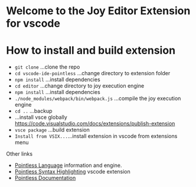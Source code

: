 # Welcome to the Joy Editor Extension for vscode

# How to install and build extension
* `git clone` ...clone the repo
* `cd vscode-ide-pointless` ...change directory to extension folder
* `npm install` ...install dependencies
* `cd editor` ...change directory to joy execution engine
* `npm install` ...install dependencies
* `./node_modules/webpack/bin/webpack.js` ...compile the joy execution engine
* `cd ..` ...backup
* ...install vsce globally https://code.visualstudio.com/docs/extensions/publish-extension
* `vsce package` ...build extension
* `Install from VSIX...`...install extension in vscode from extensions menu


Other links
  * [Pointless Language](https://github.com/roycrippen/pointless-hs) information and engine.
  * [Pointless Syntax Highlighting](https://github.com/roycrippen/vscode-language-pointless) vscode extension
  * [Pointless Documentation](https://github.com/roycrippen/pointless-hs/wiki/Primitives)
